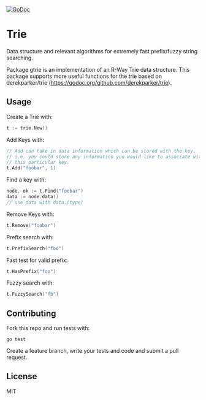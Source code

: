 [![GoDoc](https://godoc.org/github.com/derekparker/trie?status.svg)](https://godoc.org/github.com/neoul/gtrie)

# Trie
Data structure and relevant algorithms for extremely fast prefix/fuzzy string searching.

Package gtrie is an implementation of an R-Way Trie data structure.
This package supports more useful functions for the trie based on
derekparker/trie (https://godoc.org/github.com/derekparker/trie).

## Usage

Create a Trie with:

```Go
t := trie.New()
```

Add Keys with:

```Go
// Add can take in data information which can be stored with the key.
// i.e. you could store any information you would like to associate with
// this particular key.
t.Add("foobar", 1)
```

Find a key with:

```Go
node, ok := t.Find("foobar")
data := node.data()
// use data with data.(type)
```

Remove Keys with:

```Go
t.Remove("foobar")
```

Prefix search with:

```Go
t.PrefixSearch("foo")
```

Fast test for valid prefix:

```Go
t.HasPrefix("foo")
```

Fuzzy search with:

```Go
t.FuzzySearch("fb")
```

## Contributing

Fork this repo and run tests with:

	go test

Create a feature branch, write your tests and code and submit a pull request.

## License
MIT
